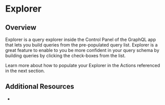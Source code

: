 # Explorer

## Overview

Explorer is a query explorer inside the Control Panel of the GraphQL app that lets you build queries from the pre-populated query list. Explorer is a great feature to enable to you be more confident in your query schema by building queries by clicking the check-boxes from the list.

Learn more about how to populate your Explorer in the Actions referenced in the next section.

## Additional Resources

-
